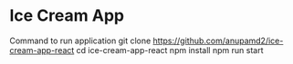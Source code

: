 # Ice Cream App

Command to run application
git clone https://github.com/anupamd2/ice-cream-app-react
cd ice-cream-app-react
npm install
npm run start
